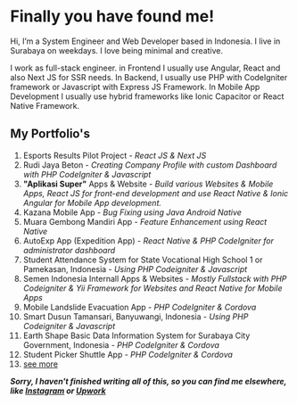 #  Finally you have found me!

Hi, I’m a System Engineer and Web Developer based in Indonesia. I live in Surabaya on weekdays. I love being minimal and creative.

I work as full-stack engineer. in Frontend I usually use Angular, React and also Next JS for SSR needs. In Backend, I usually use PHP with CodeIgniter framework or Javascript with Express JS Framework. In Mobile App Development I usually use hybrid frameworks like Ionic Capacitor or React Native Framework.

## My Portfolio's


1. Esports Results Pilot Project - _React JS & Next JS_
2. Rudi Jaya Beton - _Creating Company Profile with custom Dashboard with PHP CodeIgniter & Javascript_
3. **"Aplikasi Super"** Apps & Website - _Build various Websites & Mobile Apps, React JS for front-end development and use React Native & Ionic Angular for Mobile App development._
4. Kazana Mobile App - _Bug Fixing using Java Android Native_
5. Muara Gembong Mandiri App - _Feature Enhancement using React Native_
6. AutoExp App (Expedition App) - _React Native & PHP CodeIgniter for administrator dashboard_
7. Student Attendance System for State Vocational High School 1 or Pamekasan, Indonesia - _Using PHP Codeigniter & Javascript_
8. Semen Indonesia Internall Apps & Websites - _Mostly Fullstack with PHP Codeigniter & Yii Framework for Websites and React Native for Mobile Apps_
9. Mobile Landslide Evacuation App - _PHP CodeIgniter & Cordova_
10. Smart Dusun Tamansari, Banyuwangi, Indonesia - _Using PHP Codeigniter & Javascript_
11. Earth Shape Basic Data Information System for Surabaya City Government, Indonesia - _PHP CodeIgniter & Cordova_
12. Student Picker Shuttle App - _PHP CodeIgniter & Cordova_
13. [see more](https://www.instagram.com/fune.co/)


**_Sorry, I haven't finished writing all of this, so you can find me elsewhere, like [Instagram](instagram.com/zzaula?utm_source=ig_web_button_share_sheet) or [Upwork](https://www.upwork.com/freelancers/~019b5abaf4d261d9f5?s=1110580755107926016)_**
